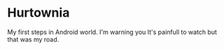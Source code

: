 # Hurtownia

My first steps in Android world. I'm warning you It's painfull to watch but that was my road.




